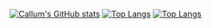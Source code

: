 [![Callum's GitHub stats](https://github-readme-stats-jet-kappa-36.vercel.app/api?username=callumJohnG&show_icons=true&theme=transparent)](https://github.com/callumJohnG/github-readme-stats)
[![Top Langs](https://github-readme-stats-jet-kappa-36.vercel.app/api/top-langs/?username=callumJohnG&layout=compact&theme=transparent)](https://github.com/callumJohnG/github-readme-stats)
[![Top Langs](https://github-readme-stats.vercel.app/api/top-langs/?username=callumJohnG&layout=compact&theme=transparent)](https://github.com/anuraghazra/github-readme-stats)
